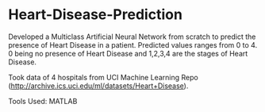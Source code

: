 # Heart-Disease-Prediction
Developed a Multiclass Artificial Neural Network from scratch to predict the presence of Heart Disease in a patient. 
Predicted values ranges from 0 to 4. 0 being no presence of Heart Disease and 1,2,3,4 are the stages of Heart Disease. 

Took data of 4 hospitals from UCI Machine Learning Repo (http://archive.ics.uci.edu/ml/datasets/Heart+Disease).

Tools Used: MATLAB
